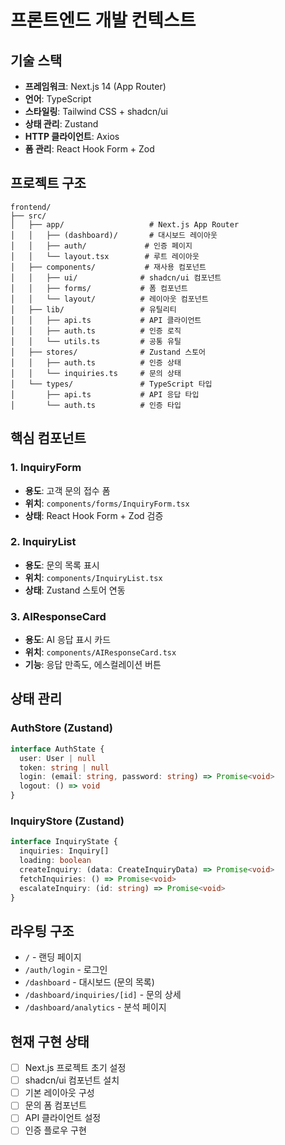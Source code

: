 # 프론트엔드 개발 컨텍스트

## 기술 스택
- **프레임워크**: Next.js 14 (App Router)
- **언어**: TypeScript
- **스타일링**: Tailwind CSS + shadcn/ui
- **상태 관리**: Zustand
- **HTTP 클라이언트**: Axios
- **폼 관리**: React Hook Form + Zod

## 프로젝트 구조
```
frontend/
├── src/
│   ├── app/                   # Next.js App Router
│   │   ├── (dashboard)/       # 대시보드 레이아웃
│   │   ├── auth/             # 인증 페이지
│   │   └── layout.tsx        # 루트 레이아웃
│   ├── components/           # 재사용 컴포넌트
│   │   ├── ui/              # shadcn/ui 컴포넌트
│   │   ├── forms/           # 폼 컴포넌트
│   │   └── layout/          # 레이아웃 컴포넌트
│   ├── lib/                 # 유틸리티
│   │   ├── api.ts           # API 클라이언트
│   │   ├── auth.ts          # 인증 로직
│   │   └── utils.ts         # 공통 유틸
│   ├── stores/              # Zustand 스토어
│   │   ├── auth.ts          # 인증 상태
│   │   └── inquiries.ts     # 문의 상태
│   └── types/               # TypeScript 타입
│       ├── api.ts           # API 응답 타입
│       └── auth.ts          # 인증 타입
```

## 핵심 컴포넌트

### 1. InquiryForm
- **용도**: 고객 문의 접수 폼
- **위치**: `components/forms/InquiryForm.tsx`
- **상태**: React Hook Form + Zod 검증

### 2. InquiryList  
- **용도**: 문의 목록 표시
- **위치**: `components/InquiryList.tsx`
- **상태**: Zustand 스토어 연동

### 3. AIResponseCard
- **용도**: AI 응답 표시 카드
- **위치**: `components/AIResponseCard.tsx`
- **기능**: 응답 만족도, 에스컬레이션 버튼

## 상태 관리

### AuthStore (Zustand)
```typescript
interface AuthState {
  user: User | null
  token: string | null
  login: (email: string, password: string) => Promise<void>
  logout: () => void
}
```

### InquiryStore (Zustand)
```typescript
interface InquiryState {
  inquiries: Inquiry[]
  loading: boolean
  createInquiry: (data: CreateInquiryData) => Promise<void>
  fetchInquiries: () => Promise<void>
  escalateInquiry: (id: string) => Promise<void>
}
```

## 라우팅 구조
- `/` - 랜딩 페이지
- `/auth/login` - 로그인
- `/dashboard` - 대시보드 (문의 목록)
- `/dashboard/inquiries/[id]` - 문의 상세
- `/dashboard/analytics` - 분석 페이지

## 현재 구현 상태
- [ ] Next.js 프로젝트 초기 설정
- [ ] shadcn/ui 컴포넌트 설치
- [ ] 기본 레이아웃 구성
- [ ] 문의 폼 컴포넌트
- [ ] API 클라이언트 설정
- [ ] 인증 플로우 구현
